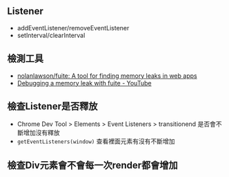 ## Listener
* addEventListener/removeEventListener
* setInterval/clearInterval


## 檢測工具
* [nolanlawson/fuite: A tool for finding memory leaks in web apps](https://github.com/nolanlawson/fuite)
* [Debugging a memory leak with fuite - YouTube](https://www.youtube.com/watch?v=H0BHL2lo89M)


## 檢查Listener是否釋放
* Chrome Dev Tool > Elements > Event Listeners > transitionend 是否會不斷增加沒有釋放
* `getEventListeners(window)` 查看裡面元素有沒有不斷增加


## 檢查Div元素會不會每一次render都會增加

